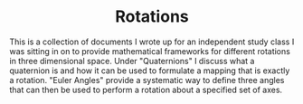 <h1 align="center">Rotations</h1>

This is a collection of documents I wrote up for an independent study class I was sitting in on to provide mathematical frameworks for different rotations in three dimensional space. Under "Quaternions" I discuss what a quaternion is and how it can be used to formulate a mapping that is exactly a rotation. "Euler Angles" provide a systematic way to define three angles that can then be used to perform a rotation about a specified set of axes.